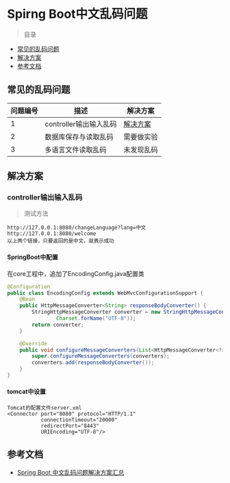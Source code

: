 # Spirng Boot中文乱码问题


> 目录

* [常见的乱码问题](#常见的乱码问题)
* [解决方案](#解决方案)
* [参考文档](#参考文档)



## 常见的乱码问题


问题编号 | 描述 | 解决方案  | 
--------- | --------|  --------|
1   | controller输出输入乱码             | [解决方案](#controller输出输入乱码)  |
2   | 数据库保存与读取乱码                |  需要做实验  |
3   | 多语言文件读取乱码                  |  未发现乱码 |




## 解决方案

### controller输出输入乱码

> 测试方法

    http://127.0.0.1:8080/changeLanguage?lang=中文
    http://127.0.0.1:8080/welcome
    以上两个链接，只要返回的是中文，就表示成功



#### SpringBoot中配置

在core工程中，追加了EncodingConfig.java配置类

```java
@Configuration
public class EncodingConfig extends WebMvcConfigurationSupport {
    @Bean
    public HttpMessageConverter<String> responseBodyConverter() {
        StringHttpMessageConverter converter = new StringHttpMessageConverter(
                Charset.forName("UTF-8"));
        return converter;
    }

    @Override
    public void configureMessageConverters(List<HttpMessageConverter<?>> converters) {
        super.configureMessageConverters(converters);
        converters.add(responseBodyConverter());
    }
}
```



#### tomcat中设置

    Tomcat的配置文件server.xml
    <Connector port="8080" protocol="HTTP/1.1"    
               connectionTimeout="20000"    
               redirectPort="8443"    
               URIEncoding="UTF-8"/>  


## 参考文档

* [Spring Boot 中文乱码问题解决方案汇总](https://www.jianshu.com/p/718826aee249)

